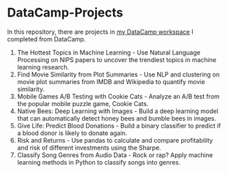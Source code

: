 # DataCamp-Projects
In this repository, there are projects in [my DataCamp workspace](https://www.datacamp.com/profile/elifulkuk) I completed from DataCamp.
1. The Hottest Topics in Machine Learning - Use Natural Language Processing on NIPS papers to uncover the trendiest topics in machine learning research.
2. Find Movie Similarity from Plot Summaries - Use NLP and clustering on movie plot summaries from IMDB and Wikipedia to quantify movie similarity.
3. Mobile Games A/B Testing with Cookie Cats - Analyze an A/B test from the popular mobile puzzle game, Cookie Cats. 
4. Native Bees: Deep Learning with Images - Build a deep learning model that can automatically detect honey bees and bumble bees in images.
5. Give Life: Predict Blood Donations - Build a binary classifier to predict if a blood donor is likely to donate again.
6. Risk and Returns - Use pandas to calculate and compare profitability and risk of different investments using the Sharpe.
7. Classify Song Genres from Audio Data - Rock or rap? Apply machine learning methods in Python to classify songs into genres.
